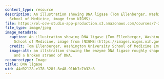```yaml
---
content_type: resource
description: An illustration showing DNA ligase (Tom Ellenberger, Washington University
  School of Medicine, image from NIGMS).
file: https://ol-ocw-studio-app-production.s3.amazonaws.com/courses/7-346-dna-wars-how-the-cell-strikes-back-to-avoid-disease-after-attacks-on-dna-fall-2013/44d02128e178328f8e4891bb7c7b32c8_7-346f13-th.jpg
file_type: image/jpeg
image_metadata:
  caption: An illustration showing DNA ligase (Tom Ellenberger, Washington University
    School of Medicine, image from [NIGMS](https://images.nigms.nih.gov/Pages/Home.aspx)).
  credit: Tom Ellenberger, Washington University School of Medicine Image from NIGMS
  image-alt: an illstration showing the enzyme DNA ligase roughly shaped like a semicircle,
    and a broken strand of DNA.
resourcetype: Image
title: DNA ligase
uid: 44d02128-e178-328f-8e48-91bb7c7b32c8
---
```

